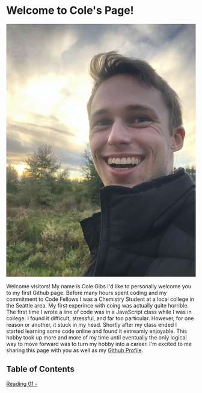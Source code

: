 # Welcome to Cole's Page!

![Picture of Cole! Lucky you!](/profile-photo.jpeg)

Welcome visitors! My name is Cole Gibs I'd like to personally welcome you to my first Github page. Before many hours spent coding and my commitment to Code Fellows I was a Chemistry Student at a local college in the Seattle area. My first experince with coing was actually quite horrible. The first time I wrote a line of code was in a JavaScript class while I was in college. I found it difficult, stressful, and far too particular. However, for one reason or another, it stuck in my head. Shortly after my class ended I started learning some code online and found it extreamly enjoyable. This hobby took up more and more of my time until eventually the only logical way to move forward was to turn my hobby into a career. I'm excited to me sharing this page with you as well as my [Github Profile](https://github.com/colegibbs).

## Table of Contents

[Reading 01 - ]()
